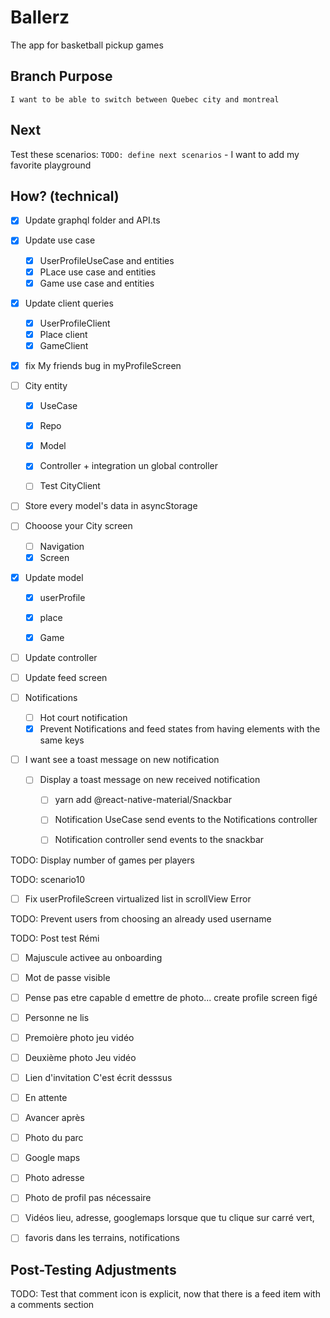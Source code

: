 # Ballerz
The app for basketball pickup games


## Branch Purpose
    I want to be able to switch between Quebec city and montreal
## Next 
Test these scenarios:
    `TODO: define next scenarios` 
    - I want to add my favorite playground

## How? (technical)
- [x] Update graphql folder and API.ts

- [x] Update use case
    - [x] UserProfileUseCase and entities
    - [x] PLace use case and entities
    - [x] Game use case and entities

- [x] Update client queries
    - [x] UserProfileClient
    - [x] Place client
    - [x] GameClient

* [x] fix My friends bug in myProfileScreen


- [ ] City entity
    - [x] UseCase
    - [x] Repo
    - [x] Model
    - [x] Controller + integration un global controller
    - [ ] Test CityClient


- [ ] Store every model's data in asyncStorage


- [ ] Chooose your City screen
    - [ ] Navigation
    - [x] Screen

- [x] Update model
    - [x] userProfile
    - [x] place
    - [x] Game


- [ ] Update controller
- [ ] Update feed screen


- [ ] Notifications
    - [ ] Hot court notification 
    - [x] Prevent Notifications and feed states from having elements with the same keys

- [ ] I want see a toast message on new notification
    - [ ] Display a toast message on new received notification 
        - [ ] yarn add @react-native-material/Snackbar
        - [ ] Notification UseCase send events to the Notifications controller
        - [ ] Notification  controller send events to the snackbar 

        

TODO: Display number of games per players



TODO: scenario10
* [ ] Fix userProfileScreen virtualized list in scrollView Error



TODO: Prevent users from choosing an already used username


TODO: Post test Rémi
* [ ] Majuscule activee au onboarding
* [ ] Mot de passe visible
* [ ] Pense pas etre capable d emettre de photo... create profile screen figé


- [ ] Personne ne lis 
- [ ] Premoière photo jeu vidéo
- [ ] Deuxième photo Jeu vidéo

- [ ] Lien d'invitation 
    C'est écrit desssus

- [ ] En attente 

- [ ] Avancer après 

- [ ] Photo du parc

- [ ] Google maps

- [ ] Photo adresse

- [ ] Photo de profil pas nécessaire

- [ ] Vidéos lieu, adresse, googlemaps lorsque que tu clique sur carré vert, 

- [ ] favoris dans les terrains, notifications



## Post-Testing Adjustments
TODO: Test that comment icon is explicit, now that there is a feed item with a comments section